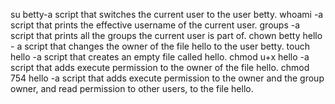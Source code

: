 su betty-a script that switches the current user to the user betty.
whoami -a script that prints the effective username of the current user.
groups -a script that prints all the groups the current user is part of.
chown betty hello - a script that changes the owner of the file hello to the user betty.
 touch hello -a script that creates an empty file called hello.
chmod u+x hello -a script that adds execute permission to the owner of the file hello.
chmod 754 hello -a script that adds execute permission to the owner and the group owner, and read permission to other users, to the file hello.
